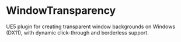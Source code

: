 # WindowTransparency
UE5 plugin for creating transparent window backgrounds on Windows (DX11), with dynamic click-through and borderless support.
